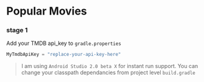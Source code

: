 # Popular Movies 
### stage 1

Add your TMDB api_key to ```gradle.properties``` 
```java
MyTmdbApiKey = "replace-your-api-key-here"
```
>I am using ```Android Studio 2.0 beta X``` for instant run support. You can change your classpath dependancies from project level ```build.gradle```
